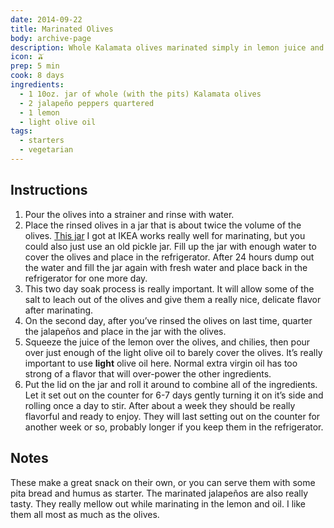 ```yaml
---
date: 2014-09-22
title: Marinated Olives
body: archive-page
description: Whole Kalamata olives marinated simply in lemon juice and fresh chilies.
icon: 🫒
prep: 5 min
cook: 8 days
ingredients:
  - 1 10oz. jar of whole (with the pits) Kalamata olives
  - 2 jalapeño peppers quartered
  - 1 lemon
  - light olive oil
tags:
  - starters
  - vegetarian
---
```

## Instructions
1. Pour the olives into a strainer and rinse with water.
2. Place the rinsed olives in a jar that is about twice the volume of the olives. [This jar](http://www.ikea.com/us/en/catalog/products/90227985/) I got at IKEA works really well for marinating, but you could also just use an old pickle jar. Fill up the jar with enough water to cover the olives and place in the refrigerator. After 24 hours dump out the water and fill the jar again with fresh water and place back in the refrigerator for one more day.
3. This two day soak process is really important. It will allow some of the salt to leach out of the olives and give them a really nice, delicate flavor after marinating.
4. On the second day, after you’ve rinsed the olives on last time, quarter the jalapeños and place in the jar with the olives.
5. Squeeze the juice of the lemon over the olives, and chilies, then pour over just enough of the light olive oil to barely cover the olives. It’s really important to use **light** olive oil here. Normal extra virgin oil has too strong of a flavor that will over-power the other ingredients.
6. Put the lid on the jar and roll it around to combine all of the ingredients. Let it set out on the counter for 6-7 days gently turning it on it’s side and rolling once a day to stir. After about a week they should be really flavorful and ready to enjoy. They will last setting out on the counter for another week or so, probably longer if you keep them in the refrigerator.

## Notes
These make a great snack on their own, or you can serve them with some pita bread and humus as starter. The marinated jalapeños are also really tasty. They really mellow out while marinating in the lemon and oil. I like them all most as much as the olives.